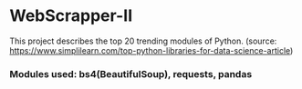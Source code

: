 # WebScrapper-II
This project describes the top 20 trending modules of Python.
(source: https://www.simplilearn.com/top-python-libraries-for-data-science-article)
### Modules used: bs4(BeautifulSoup), requests, pandas
